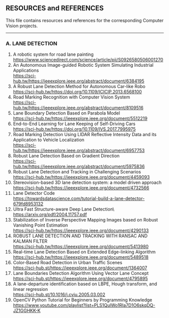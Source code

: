 ## RESOURCES and REFERENCES

This file contains resources and references for the corresponding Computer Vision projects.

---

### A. LANE DETECTION

1.	A robotic system for road lane painting \
https://www.sciencedirect.com/science/article/pii/S0926580506001270
2.	An Autonomous Image-guided Robotic System Simulating Industrial Applications\
https://sci-hub.tw/https://ieeexplore.ieee.org/abstract/document/6384195
3.	A Robust Lane Detection Method for Autonomous Car-like Robo\
https://sci-hub.tw/https://doi.org/10.1109/ICICIP.2013.6568100
4.	Road Marking Recognition with Computer Vision System\
https://sci-hub.tw/https://ieeexplore.ieee.org/abstract/document/8109516
5.	Lane Boundary Detection Based on Parabola Model\
https://sci-hub.tw/https://ieeexplore.ieee.org/document/5512219
6.	End-to-End Learning for Lane Keeping of Self-Driving Cars\
https://sci-hub.tw/https://doi.org/10.1109/IVS.2017.7995975
7.	Road Marking Detection Using LIDAR Reflective Intensity Data and its Application to Vehicle Localization\
https://sci-hub.tw/https://ieeexplore.ieee.org/abstract/document/6957753
8.	Robust Lane Detection Based on Gradient Direction\
https://sci-hub.tw/https://ieeexplore.ieee.org/abstract/document/5975836
9.	Robust Lane Detection and Tracking in Challenging Scenarios\
https://sci-hub.tw/https://ieeexplore.ieee.org/document/4459093
10.	Stereovision-based 3D lane detection system: a model driven approach\
https://sci-hub.tw/https://ieeexplore.ieee.org/document/4732566
11.	Lane Detector Code\
https://towardsdatascience.com/tutorial-build-a-lane-detector-679fd8953132
12.	Ultra Fast Structure-aware Deep Lane Detection\ 
https://arxiv.org/pdf/2004.11757.pdf
13.	Stabilization of Inverse Perspective Mapping Images based on Robust Vanishing Point Estimation\
https://sci-hub.tw/https://ieeexplore.ieee.org/document/4290133
14.	ROBUST LANE DETECTION AND TRACKING WITH RANSAC AND KALMAN FILTER\
https://sci-hub.tw/https://ieeexplore.ieee.org/document/5413980
15.	Real-time Lane Detection Based on Extended Edge-linking Algorithm\
https://sci-hub.tw/https://ieeexplore.ieee.org/document/5489518
16.	Color-Based Road Detection in Urban Traffic Scenes\
https://sci-hub.st/https://ieeexplore.ieee.org/document/1364007
17.	Lane Boundaries Detection Algorithm Using Vector Lane Concept\
https://sci-hub.st/https://ieeexplore.ieee.org/document/4795895
18.	A lane-departure identification based on LBPE, Hough transform, and linear regression\
https://sci-hub.st/10.1016/j.cviu.2005.03.002
19. OpenCV Python Tutorial for Beginners by Programming Knowledge\
https://www.youtube.com/playlist?list=PLS1QulWo1RIa7D1O6skqDQ-JZ1GGHKK-K
